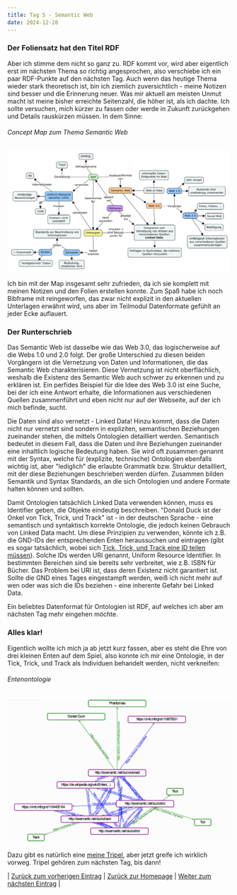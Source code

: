 ```yaml
---
title: Tag 5 - Semantic Web
date: 2024-12-28
---
```


### Der Foliensatz hat den Titel RDF
Aber ich stimme dem nicht so ganz zu. RDF kommt vor, wird aber eigentlich erst im nächsten Thema so richtig angesprochen, also verschiebe ich ein paar RDF-Punkte auf den nächsten Tag. Auch wenn das heutige Thema wieder stark theoretisch ist, bin ich ziemlich zuversichtlich - meine Notizen sind besser und die Erinnerung neuer. Was mir aktuell am meisten Unmut macht ist meine bisher erreichte Seitenzahl, die höher ist, als ich dachte. Ich sollte versuchen, mich kürzer zu fassen oder werde in Zukunft zurückgehen und Details rauskürzen müssen. In dem Sinne:

###### Concept Map zum Thema Semantic Web

![Concept Map](https://raw.githubusercontent.com/piaspios/datenformate/refs/heads/master/assets/images/cmapsemanticweb.png)

Ich bin mit der Map insgesamt sehr zufrieden, da ich sie komplett mit meinen Notizen und den Folien erstellen konnte. Zum Spaß habe ich noch Bibframe mit reingeworfen, das zwar nicht explizit in den aktuellen Unterlagen erwähnt wird, uns aber im Teilmodul Datenformate gefühlt an jeder Ecke auflauert.

### Der Runterschrieb
Das Semantic Web ist dasselbe wie das Web 3.0, das logischerweise auf die Webs 1.0 und 2.0 folgt. Der große Unterschied zu diesen beiden Vorgängern ist die Vernetzung von Daten und Informationen, die das Semantic Web charakterisieren. Diese Vernetzung ist nicht oberflächlich, weshalb die Existenz des Semantic Web auch schwer zu erkennen und zu erklären ist. Ein perfides Beispiel für die Idee des Web 3.0 ist eine Suche, bei der ich eine Antwort erhalte, die Informationen aus verschiedenen Quellen zusammenführt und eben nicht nur auf der Webseite, auf der ich mich befinde, sucht.

Die Daten sind also vernetzt - Linked Data! Hinzu kommt, dass die Daten nicht nur vernetzt sind sondern in expliziten, semantischen Beziehungen zueinander stehen, die mittels Ontologien detailliert werden. Semantisch bedeutet in diesem Fall, dass die Daten und ihre Beziehungen zueinander eine inhaltlich logische Bedeutung haben. Sie wird oft zusammen genannt mit der Syntax, welche für (explizite, technische) Ontologien ebenfalls wichtig ist, aber "lediglich" die erlaubte Grammatik bzw. Struktur detailliert, mit der diese Beziehungen beschrieben werden dürfen. Zusammen bilden Semantik und Syntax Standards, an die sich Ontologien und andere Formate halten können und sollten.

Damit Ontologien tatsächlich Linked Data verwenden können, muss es Identifier geben, die Objekte eindeutig beschreiben. "Donald Duck ist der Onkel von Tick, Trick, und Track" ist - in der deutschen Sprache - eine semantisch und syntaktisch korrekte Ontologie, die jedoch keinen Gebrauch von Linked Data macht. Um diese Prinzipien zu verwenden, könnte ich z.B. die GND-IDs der entsprechenden Enten heraussuchen und eintragen (gibt es sogar tatsächlich, wobei sich [Tick, Trick, und Track eine ID teilen müssen](https://d-nb.info/gnd/1104405164)). Solche IDs werden URI genannt, Uniform Resource Identifier. In bestimmten Bereichen sind sie bereits sehr verbreitet, wie z.B. ISBN für Bücher. Das Problem bei URI ist, dass deren Existenz nicht garantiert ist. Sollte die GND eines Tages eingestampft werden, weiß ich nicht mehr auf wen oder was sich die IDs beziehen - eine inherente Gefahr bei Linked Data.

Ein beliebtes Datenformat für Ontologien ist RDF, auf welches ich aber am nächsten Tag mehr eingehen möchte.

### Alles klar!
Eigentlich wollte ich mich ja ab jetzt kurz fassen, aber es steht die Ehre von drei kleinen Enten auf dem Spiel, also konnte ich mir eine Ontologie, in der Tick, Trick, und Track als Individuen behandelt werden, nicht verkneifen:

###### Entenontologie
![Ontologie](https://raw.githubusercontent.com/piaspios/datenformate/refs/heads/master/assets/images/duckontology.png)

Dazu gibt es natürlich eine [meine Tripel](https://raw.githubusercontent.com/piaspios/datenformate/refs/heads/master/assets/duckontology.txt), aber jetzt greife ich wirklich vorweg. Tripel gehören zum nächsten Tag, bis dann!

| [Zurück zum vorherigen Eintrag](https://piaspios.github.io/datenformate/2024/12/15/aufgabe1.html) | [Zurück zur Homepage](https://piaspios.github.io/datenformate/) | [Weiter zum nächsten Eintrag](https://piaspios.github.io/datenformate/2025/01/03/tag6.html) |
